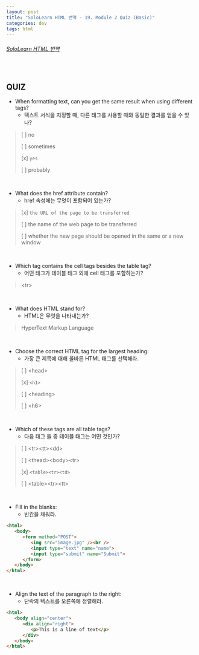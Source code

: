 ```yaml
---
layout: post
title: "SoloLearn HTML 번역 - 19. Module 2 Quiz (Basic)"
categories: dev
tags: html
---
```


###### [SoloLearn HTML 번역](www.sololearn.com)

<br>

## QUIZ

- When formatting text, can you get the same result when using different tags?
  - 텍스트 서식을 지정할 때, 다른 태그를 사용할 때와 동일한 결과를 얻을 수 있나?

> [ ] no
>
> [ ] sometimes
>
> [x] `yes`
>
> [ ] probably

<br>

- What does the href attribute contain?
  - href 속성에는 무엇이 포함되어 있는가?

> [x] `the URL of the page to be transferred`
>
> [ ] the name of the web page to be transferred
>
> [ ] whether the new page should be opened in the same or a new window

<br>

- Which tag contains the cell tags besides the table tag?
  - 어떤 태그가 테이블 태그 외에 cell 태그를 포함하는가?

> \<tr>

<br>

- What does HTML stand for?
  - HTML은 무엇을 나타내는가?

> HyperText Markup Language

<br>

- Choose the correct HTML tag for the largest heading:
  - 가장 큰 제목에 대해 올바른 HTML 태그를 선택해라.

> [ ] \<head>
>
> [x] `<h1>`
>
> [ ] \<heading>
>
> [ ] \<h6>

<br>

- Which of these tags are all table tags?
  - 다음 태그 들 중 테이블 태그는 어떤 것인가?

> [ ] \<tr>\<tt>\<dd>
>
> [ ] \<thead>\<body>\<tr>
>
> [x] `<table><tr><td>`
>
> [ ] \<table>\<tr>\<tt>

<br>

- Fill in the blanks:
  - 빈칸을 채워라.

```html
<html>
   <body>
      <form method="POST">
         <img src="image.jpg" /><br />
         <input type="text" name="name">
         <input type="submit" name="Submit">
      </form>
   </body>
</html>
```

<br>

- Align the text of the paragraph to the right:
  - 단락의 텍스트를 오른쪽에 정렬해라.

```html
<html>
   <body align="center">
      <div align="right">
         <p>This is a line of text</p>
      </div>
   </body>
</html>
```

<br>